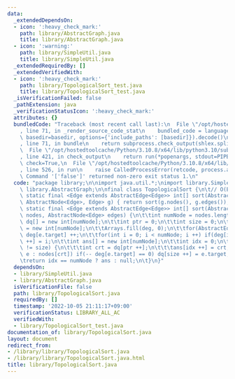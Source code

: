 ```yaml
---
data:
  _extendedDependsOn:
  - icon: ':heavy_check_mark:'
    path: library/AbstractGraph.java
    title: library/AbstractGraph.java
  - icon: ':warning:'
    path: library/SimpleUtil.java
    title: library/SimpleUtil.java
  _extendedRequiredBy: []
  _extendedVerifiedWith:
  - icon: ':heavy_check_mark:'
    path: library/TopologicalSort_test.java
    title: library/TopologicalSort_test.java
  _isVerificationFailed: false
  _pathExtension: java
  _verificationStatusIcon: ':heavy_check_mark:'
  attributes: {}
  bundledCode: "Traceback (most recent call last):\n  File \"/opt/hostedtoolcache/Python/3.10.8/x64/lib/python3.10/site-packages/onlinejudge_verify/documentation/build.py\"\
    , line 71, in _render_source_code_stat\n    bundled_code = language.bundle(stat.path,\
    \ basedir=basedir, options={'include_paths': [basedir]}).decode()\n  File \"/opt/hostedtoolcache/Python/3.10.8/x64/lib/python3.10/site-packages/onlinejudge_verify/languages/user_defined.py\"\
    , line 71, in bundle\n    return subprocess.check_output(shlex.split(command))\n\
    \  File \"/opt/hostedtoolcache/Python/3.10.8/x64/lib/python3.10/subprocess.py\"\
    , line 421, in check_output\n    return run(*popenargs, stdout=PIPE, timeout=timeout,\
    \ check=True,\n  File \"/opt/hostedtoolcache/Python/3.10.8/x64/lib/python3.10/subprocess.py\"\
    , line 526, in run\n    raise CalledProcessError(retcode, process.args,\nsubprocess.CalledProcessError:\
    \ Command '['false']' returned non-zero exit status 1.\n"
  code: "package library;\n\nimport java.util.*;\nimport library.SimpleUtil;\nimport\
    \ library.AbstractGraph;\n\nfinal class TopologicalSort {\n\t// O(E+V)\n\tpublic\
    \ static final <Edge extends AbstractEdge<Edge>> int[] sort(AbstractGraph<? extends\
    \ AbstractNode<Edge>, Edge> g) { return sort(g.nodes(), g.edges()); }\n\tpublic\
    \ static final <Edge extends AbstractEdge<Edge>> int[] sort(AbstractNode<Edge>[]\
    \ nodes, AbstractNode<Edge> edges) {\n\t\tint numNode = nodes.length;\n\t\tint\
    \ dq[] = new int[numNode];\n\t\tint ptr = 0;\n\t\tint size = 0;\n\t\tint deg[]\
    \ = new int[numNode];\n\t\tArrays.fill(deg, 0);\n\t\tfor(AbstractEdge e : edges)\
    \ deg[e.target] ++;\n\t\tfor(int i = 0; i < numNode; i ++) if(deg[i] == 0) dq[size\
    \ ++] = i;\n\t\tint ans[] = new int[numNode];\n\t\tint idx = 0;\n\t\twhile(ptr\
    \ != size) {\n\t\t\tint crt = dq[ptr ++];\n\t\t\tans[idx ++] = crt;\n\t\t\tfor(AbstractEdge\
    \ e : nodes[crt]) if(-- deg[e.target] == 0) dq[size ++] = e.target;\n\t\t}\n\t\
    \treturn idx == numNode ? ans : null;\n\t}\n}"
  dependsOn:
  - library/SimpleUtil.java
  - library/AbstractGraph.java
  isVerificationFile: false
  path: library/TopologicalSort.java
  requiredBy: []
  timestamp: '2022-10-05 21:11:17+09:00'
  verificationStatus: LIBRARY_ALL_AC
  verifiedWith:
  - library/TopologicalSort_test.java
documentation_of: library/TopologicalSort.java
layout: document
redirect_from:
- /library/library/TopologicalSort.java
- /library/library/TopologicalSort.java.html
title: library/TopologicalSort.java
---
```

